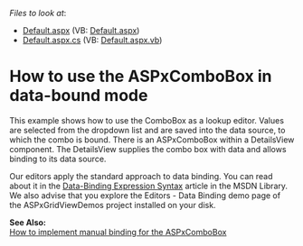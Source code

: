 <!-- default file list -->
*Files to look at*:

* [Default.aspx](./CS/ComboDataBound/Default.aspx) (VB: [Default.aspx](./VB/ComboDataBound/Default.aspx))
* [Default.aspx.cs](./CS/ComboDataBound/Default.aspx.cs) (VB: [Default.aspx.vb](./VB/ComboDataBound/Default.aspx.vb))
<!-- default file list end -->
# How to use the ASPxComboBox in data-bound mode


<p>This example shows how to use the ComboBox as a lookup editor. Values are selected from the dropdown list and are saved into the data source, to which the combo is bound. There is an ASPxComboBox within a DetailsView component. The DetailsView supplies the combo box with data and allows binding to its data source.</p><p>Our editors apply the standard approach to data binding. You can read about it in the <a href="http://msdn.microsoft.com/en-us/library/ms178366.aspx">Data-Binding Expression Syntax</a> article in the MSDN Library. We also advise that you explore the Editors - Data Binding demo page of the ASPxGridViewDemos project installed on your disk.</p><p><strong>See Also:</strong><br />
<a href="https://www.devexpress.com/Support/Center/p/E423">How to implement manual binding for the ASPxComboBox</a></p>

<br/>


